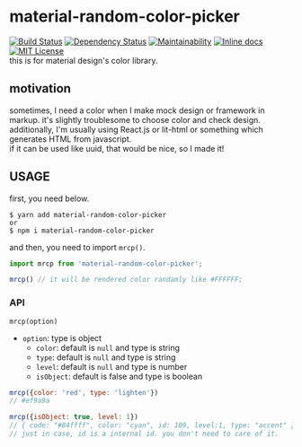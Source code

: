 # material-random-color-picker
[![Build Status](https://travis-ci.org/takahiro-saeki/material-random-color-picker.svg?branch=master)](https://travis-ci.org/takahiro-saeki/material-random-color-picker)
[![Dependency Status](https://gemnasium.com/badges/github.com/takahiro-saeki/material-random-color-picker.svg)](https://gemnasium.com/github.com/takahiro-saeki/material-random-color-picker)
[![Maintainability](https://api.codeclimate.com/v1/badges/41bcc12073cd3557e55f/maintainability)](https://codeclimate.com/github/takahiro-saeki/material-random-color-picker/maintainability)
[![Inline docs](http://inch-ci.org/github/takahiro-saeki/material-random-color-picker.svg?branch=master)](http://inch-ci.org/github/takahiro-saeki/material-random-color-picker)
[![MIT License](http://img.shields.io/badge/license-MIT-blue.svg?style=flat)](LICENSE)  
this is for material design's color library.  

## motivation
sometimes, I need a color when I make mock design or framework in markup. it's slightly troublesome to choose color and check design. additionally, I'm usually using React.js or lit-html or something which generates HTML from javascript.  
if it can be used like uuid, that would be nice, so I made it!

## USAGE
first, you need below.
```
$ yarn add material-random-color-picker 
or 
$ npm i material-random-color-picker
```
and then, you need to import `mrcp()`.
```javascript
import mrcp from 'material-random-color-picker';

mrcp() // it will be rendered color randamly like #FFFFFF;
```

### API  
```
mrcp(option)
```
- `option`: type is object
  - `color`: default is `null` and type is string
  - `type`: default is `null` and type is string
  - `level`: default is `null` and type is number
  - `isObject`: default is false and type is boolean

```javascript
mrcp({color: 'red', type: 'lighten'})
// #ef9a9a

mrcp({isObject: true, level: 1})
// { code: "#84ffff", color: "cyan", id: 109, level:1, type: "accent" }
// just in case, id is a internal id. you don't need to care of it.
```
